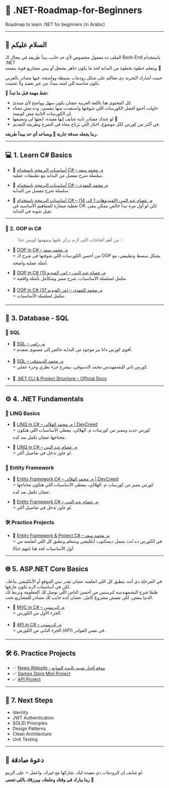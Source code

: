 # 🚀 .NET-Roadmap-for-Beginners  
Roadmap to learn .NET for beginners (in Arabic)

---

## 👋 السلام عليكم

الملف ده معمول مخصوص لأي حد حابب يبدأ طريقه في مجال الـ Back-End باستخدام .NET  
ويتعلم خطوة بخطوة من البداية لحد ما يكون جاهز يشتغل أو يبني مشاريع قوية بنفسه 💪

حبيت أشارك التجربة دي معاكم على شكل رودماب بسيطة وواضحة، فيها مصادر بالعربي تكون مناسبة للي لسه بيبدأ، من غير تعقيد ولا تشتيت.

📌 **نقط مهمة قبل ما تبدأ:**

- كل المحتوى هنا باللغة العربية عشان يكون سهل وواضح لأي مبتدئ.
- حاولت أجمع أفضل الكورسات اللي شوفتها واستفدت منها بنفسي، وده مش معناه إن الكورسات التانية مش كويسة.
- لو عندك مصادر تانية شايف إنها مفيدة، ابعتها لي ونضيفها 🤝
- في أكتر من كورس لكل موضوع، اختار اللي ترتاح معاه في الشرح وطريقة التقديم.

**ربنا يجعله صدقة جارية 🌱 ويساعد أي حد بيبدأ طريقه.**

---

## 💻 1. Learn C# Basics

- 🎥 [أساسيات البرمجة باستخدام C# – م. محمد سعد](https://www.youtube.com/watch?v=QEAhRXhA5B4&list=PLZyQU-WOzZF0JBCnPToWA3SfwlDyL4yKn)  
  سلسلة شرح مفصل من البداية مع تطبيقات عملية.

- 🎥 [أساسيات البرمجة باستخدام C# – م. محمد المهدي](https://www.youtube.com/watch?v=DZHohhJDjHk&list=PLsV97AQt78NT0H8J71qe7edwRpAirfqOI)  
  سلسلة شرح مفصل من البداية.

- 🎥 [أساسيات البرمجة باستخدام C# – م. عصام عبد النبي (الفيديوهات 1 إلى 14)](https://www.youtube.com/watch?v=P1j1PI0YL-M&list=PL4n1Qos4Tb6SWPbJNpiznp-Ok4A8J_23l)  
  تغطية ممتازة للمفاهيم الأساسية في C#، لكن لو أول مرة تبدأ خالص ممكن يبقى تقيل شوية في البداية.

---

### 📌 2. OOP in C#

> من أهم الحاجات اللي لازم تركز عليها وتفهمها كويس جدًا 💡

- 🎥 [OOP in C# – م. محمد سعد](https://www.youtube.com/watch?v=B2ZjMUSvqbc&list=PLZyQU-WOzZF2g5PCSHfhHvoX7BnCUn3Md&index=1)  
  ⭐ من أحسن الكورسات اللي شوفتها في شرح الـ OOP بشكل مبسط وتطبيقي، مع أمثلة عملية واضحة.

- 🎥 [OOP in C# (من الفيديو 15) – م. عصام عبد النبي](https://www.youtube.com/watch?v=P1j1PI0YL-M&list=PL4n1Qos4Tb6SWPbJNpiznp-Ok4A8J_23l&index=15)  
  ⭐ مكمل لسلسلة الأساسيات، شرح مميز ومتكامل بأمثلة واقعية.

- 🎥 [OOP in C# (من الفيديو 37) – م. محمد المهدي](https://www.youtube.com/watch?v=DZHohhJDjHk&list=PLsV97AQt78NT0H8J71qe7edwRpAirfqOI)  
  ⭐ مكمل لسلسلة الأساسيات.

---

## 🧠 3. Database - SQL

### 📌 SQL

- 🎥 [SQL – م. رامي](https://www.youtube.com/watch?v=9dW34UI520Y&list=PLSGEGD0dbMKrvd5ppnyFLm7q3xEH97T-t&index=1)  
  ⭐ أقوى كورس داتا بيز موجود من البداية خالص إلى مستوى متقدم.

- 🎥 [SQL – م. محمد الدسوقي](https://www.youtube.com/watch?v=-_wLgK0IKfo&list=PL1DUmTEdeA6J6oDLTveTt4Z7E5qEfFluE&index=1)  
  ⭐ كورس تاني للبشمهندس محمد الدسوقي، بيشرح جزء نظري وجزء عملي.

- 📘 [.NET CLI & Project Structure – Official Docs](https://learn.microsoft.com/en-us/dotnet/core/tools/)

---

## ⚙️ 4. .NET Fundamentals

### 📌 LINQ Basics

- 🎥 [LINQ in C# – م. محمد الهلالي | DevCreed](https://www.youtube.com/watch?v=gnF7TcvugfA&list=PL62tSREI9C-c8OrLP_atJC_2PXqHKnUme)  
  ⭐ كورس جديد ومميز من كورسات م. الهلالي، بيغطي الأساسيات اللي هتكون محتاجها عشان تكمل بعد كده.

- 🎥 [LINQ in C# – م. عصام عبد النبي](https://www.youtube.com/watch?v=XLIqOBr7Cm0&list=PL4n1Qos4Tb6Sj1Y4xJuJoWCuqleeG2yt6)  
  ⭐ لو عاوز تدخل في تفاصيل أكتر.

### 📌 Entity Framework

- 🎥 [Entity Framework C# – م. محمد الهلالي | DevCreed](https://www.youtube.com/watch?v=I9eMtI_RnUQ&list=PL62tSREI9C-cHV28v-EqWinveTTAos8Pp)  
  ⭐ كورس مميز من كورسات م. الهلالي، بيغطي الأساسيات اللي هتكون محتاجها عشان تكمل بعد كده.

- 🎥 [Entity Framework C# – م. عصام عبد النبي](https://www.youtube.com/watch?v=ZxRTyoEeXhk&list=PL4n1Qos4Tb6QZkbTWJx7wHqEABP8Pg6uv)  
  ⭐ لو عاوز تدخل في تفاصيل أكتر.

### 🛠️ Practice Projects

- 🎥 [Entity Framework & Project C# – م. محمد سعد](https://www.youtube.com/watch?v=PzcwS3fZprA&list=PLZyQU-WOzZF1q4DPAcctqr__FywFTj8ys)  
  ⭐ في الكورس ده انت بتعمل ديسكتوب أبلكيشن وبتتعلم وتطبق كل اللي اتعلمته من أول الأساسيات لحد هنا (مهم جدًا).

---

## 🌐 5. ASP.NET Core Basics

في المرحلة دي أنت بتطبق كل اللي اتعلمته عشان تقدر تبني الموقع أو الأبلكيشن بتاعك، لكن في أساسيات لازم تكون عارفها.  
طبعًا شرح البشمهندسة كيرستين من أحسن الناس اللي توصل لك المعلومة وتربط لك الدنيا ببعض، لكن مفيش مشروع كامل، عشان كده جايب لك مصادر للمشاريع تحت.

- 🎥 [MVC in C# – م. كيرستين](https://drive.google.com/drive/u/0/folders/1CazlYIq1Y36xHU-BYuvJ9w4HPk6CCECX)  
  ⭐ الجزء الأول من الكورس.

- 🎥 [API in C# – م. كيرستين](https://drive.google.com/drive/u/0/folders/1CazlYIq1Y36xHU-BYuvJ9w4HPk6CCECX)  
  ⭐ الجزء التاني من الكورس (API) في نفس الفولدر.

---

## 🛠️ 6. Practice Projects

- ✅ [News Website - موقع أخبار شبيه باليوم السابع](https://www.youtube.com/watch?v=eAQRz7ziJ48&list=PLZyQU-WOzZF1n6fAjEU7X4M4rLepUv5gu)
- ✅ [Games Store Mini Project](https://www.youtube.com/watch?v=DznOkwlFQo4&list=PL62tSREI9C-cQ21T5HIWqqBOHQiNMOhBG)
- ✅ [API Project](https://www.youtube.com/watch?v=D_3Ycq1v4mI&list=PL62tSREI9C-c_yZ0a7Yui1U22Tv4mBjSF)

---

## 🎯 7. Next Steps

- Identity  
- JWT Authentication  
- SOLID Principles  
- Design Patterns  
- Clean Architecture  
- Unit Testing  

---

## 🤲 دعوة صادقة

لو شايف إن الرودماب دي مفيدة ليك، شاركها مع غيرك، واعمل ⭐ على الريبو.  
**ربنا يبارك في وقتك وعلمك، ويرزقك باللي تتمنى 🌟**
